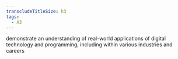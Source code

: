 ```yaml
---
transcludeTitleSize: h3
tags:
  - A3
---
```

demonstrate an understanding of real-world applications of digital technology and programming, including within various industries and careers